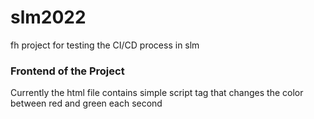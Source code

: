 # slm2022
fh project for testing the CI/CD process in slm
<h3>Frontend of the Project</h3>
<p>Currently the html file contains simple script tag that changes the color between red and green each second</p>
